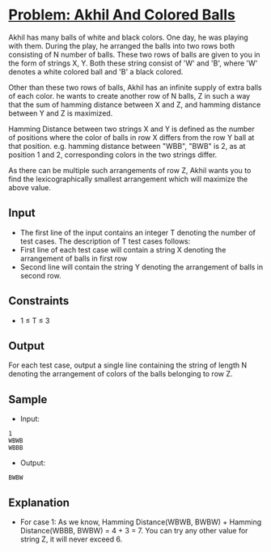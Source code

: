 # [Problem: Akhil And Colored Balls](https://www.codechef.com/problems/ACBALL)

Akhil has many balls of white and black colors. One day, he was playing with them. During the play, he arranged the balls into two rows both consisting of N number of balls. These two rows of balls are given to you in the form of strings X, Y. Both these string consist of 'W' and 'B', where 'W' denotes a white colored ball and 'B' a black colored.

Other than these two rows of balls, Akhil has an infinite supply of extra balls of each color. he wants to create another row of N balls, Z in such a way that the sum of hamming distance between X and Z, and hamming distance between Y and Z is maximized.

Hamming Distance between two strings X and Y is defined as the number of positions where the color of balls in row X differs from the row Y ball at that position. e.g. hamming distance between "WBB", "BWB" is 2, as at position 1 and 2, corresponding colors in the two strings differ.

As there can be multiple such arrangements of row Z, Akhil wants you to find the lexicographically smallest arrangement which will maximize the above value.

## Input

- The first line of the input contains an integer T denoting the number of test cases. The description of T test cases follows:
- First line of each test case will contain a string X denoting the arrangement of balls in first row
- Second line will contain the string Y denoting the arrangement of balls in second row.

## Constraints

- 1 ≤ T ≤ 3

## Output

For each test case, output a single line containing the string of length N denoting the arrangement of colors of the balls belonging to row Z.

## Sample

- Input:
```
1
WBWB
WBBB
```

- Output:
```
BWBW
```

## Explanation

- For case 1: As we know, Hamming Distance(WBWB, BWBW) + Hamming Distance(WBBB, BWBW) = 4 + 3 = 7. You can try any other value for string Z, it will never exceed 6.
